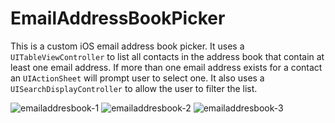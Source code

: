 EmailAddressBookPicker
======================
This is a custom iOS email address book picker. It uses a `UITableViewController` to list all contacts in the address book that contain at least one email address. If more than one email address exists for a contact an `UIActionSheet` will prompt user to select one. It also uses a `UISearchDisplayController` to allow the user to filter the list.

![emailaddresbook-1](https://cloud.githubusercontent.com/assets/4623150/5428343/9233f1a4-8385-11e4-8228-36c8f12f79bf.png)
![emailaddresbook-2](https://cloud.githubusercontent.com/assets/4623150/5428344/93ddeca8-8385-11e4-9111-f8500f5f0ad7.png)
![emailaddresbook-3](https://cloud.githubusercontent.com/assets/4623150/5428345/97bad282-8385-11e4-80ac-37965d10e568.png)


